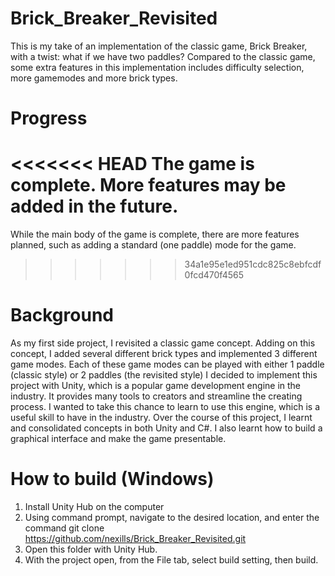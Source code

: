 # Brick_Breaker_Revisited

This is my take of an implementation of the classic game, Brick Breaker, with a twist: what if we have two paddles? Compared to the classic game, some extra features in this implementation includes difficulty selection, more gamemodes and more brick types.

# Progress
<<<<<<< HEAD
The game is complete. More features may be added in the future.
=======
While the main body of the game is complete, there are more features planned, such as adding a standard (one paddle) mode for the game.
>>>>>>> 34a1e95e1ed951cdc825c8ebfcdf0fcd470f4565

# Background
As my first side project, I revisited a classic game concept. Adding on this concept, I added several different brick types and implemented 3 different game modes. Each of these game modes can be played with either 1 paddle (classic style) or 2 paddles (the revisited style)
I decided to implement this project with Unity, which is a popular game development engine in the industry. It provides many tools to creators and streamline the creating process. I wanted to take this chance to learn to use this engine, which is a useful skill to have in the industry.
Over the course of this project, I learnt and consolidated concepts in both Unity and C#. I also learnt how to build a graphical interface and make the game presentable.

# How to build (Windows)
1. Install Unity Hub on the computer
2. Using command prompt, navigate to the desired location, and enter the command
git clone https://github.com/nexills/Brick_Breaker_Revisited.git
3. Open this folder with Unity Hub.
4. With the project open, from the File tab, select build setting, then build.

